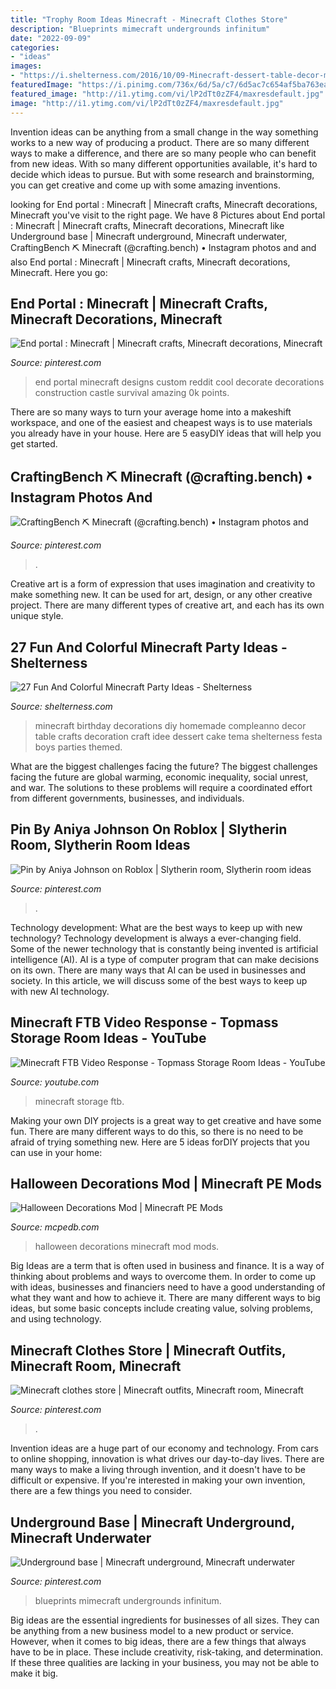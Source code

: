 ```yaml
---
title: "Trophy Room Ideas Minecraft - Minecraft Clothes Store"
description: "Blueprints mimecraft undergrounds infinitum"
date: "2022-09-09"
categories:
- "ideas"
images:
- "https://i.shelterness.com/2016/10/09-Minecraft-dessert-table-decor-made-of-cardboard.jpg"
featuredImage: "https://i.pinimg.com/736x/6d/5a/c7/6d5ac7c654af5ba763ead117644c67b9.jpg"
featured_image: "http://i1.ytimg.com/vi/lP2dTt0zZF4/maxresdefault.jpg"
image: "http://i1.ytimg.com/vi/lP2dTt0zZF4/maxresdefault.jpg"
---
```



Invention ideas can be anything from a small change in the way something works to a new way of producing a product. There are so many different ways to make a difference, and there are so many people who can benefit from new ideas. With so many different opportunities available, it's hard to decide which ideas to pursue. But with some research and brainstorming, you can get creative and come up with some amazing inventions.

	

		
looking for End portal : Minecraft | Minecraft crafts, Minecraft decorations, Minecraft you've visit to the right page. We have 8 Pictures about End portal : Minecraft | Minecraft crafts, Minecraft decorations, Minecraft like Underground base | Minecraft underground, Minecraft underwater, CraftingBench ⛏ Minecraft (@crafting.bench) • Instagram photos and and also End portal : Minecraft | Minecraft crafts, Minecraft decorations, Minecraft. Here you go:
		
    
## End Portal : Minecraft | Minecraft Crafts, Minecraft Decorations, Minecraft

<img loading=lazy src="https://i.pinimg.com/736x/6d/5a/c7/6d5ac7c654af5ba763ead117644c67b9.jpg" onerror="this.onerror=null;this.src='https://tse1.mm.bing.net/th?id=OIP.vhokKg2crqUrUx4D2y6QnQHaD3&amp;pid=15.1';" alt="End portal : Minecraft | Minecraft crafts, Minecraft decorations, Minecraft">

_Source: pinterest.com_

>end portal minecraft designs custom reddit cool decorate decorations construction castle survival amazing 0k points. 

	

There are so many ways to turn your average home into a makeshift workspace, and one of the easiest and cheapest ways is to use materials you already have in your house. Here are 5 easyDIY ideas that will help you get started.

    
## CraftingBench ⛏ Minecraft (@crafting.bench) • Instagram Photos And

<img loading=lazy src="https://i.pinimg.com/736x/9a/ff/17/9aff1744cc5745436be2c46cf1e51e54.jpg" onerror="this.onerror=null;this.src='https://tse4.mm.bing.net/th?id=OIP.fZJlvpnC1KW9Kt_u6Wd9cQHaEo&amp;pid=15.1';" alt="CraftingBench ⛏ Minecraft (@crafting.bench) • Instagram photos and">

_Source: pinterest.com_

>. 

	

Creative art is a form of expression that uses imagination and creativity to make something new. It can be used for art, design, or any other creative project. There are many different types of creative art, and each has its own unique style.

    
## 27 Fun And Colorful Minecraft Party Ideas - Shelterness

<img loading=lazy src="https://i.shelterness.com/2016/10/09-Minecraft-dessert-table-decor-made-of-cardboard.jpg" onerror="this.onerror=null;this.src='https://tse3.mm.bing.net/th?id=OIP.8-m93F7ot3Q4Z-piogfpBgHaJ4&amp;pid=15.1';" alt="27 Fun And Colorful Minecraft Party Ideas - Shelterness">

_Source: shelterness.com_

>minecraft birthday decorations diy homemade compleanno decor table crafts decoration craft idee dessert cake tema shelterness festa boys parties themed. 

	

What are the biggest challenges facing the future?
The biggest challenges facing the future are global warming, economic inequality, social unrest, and war. The solutions to these problems will require a coordinated effort from different governments, businesses, and individuals.

    
## Pin By Aniya Johnson On Roblox | Slytherin Room, Slytherin Room Ideas

<img loading=lazy src="https://i.pinimg.com/736x/fb/76/83/fb76835edba6e713ec013a319738eb0d.jpg" onerror="this.onerror=null;this.src='https://tse2.mm.bing.net/th?id=OIP.DPOlENaO_8RYPH5_yM9lTAHaED&amp;pid=15.1';" alt="Pin by Aniya Johnson on Roblox | Slytherin room, Slytherin room ideas">

_Source: pinterest.com_

>. 

	

Technology development: What are the best ways to keep up with new technology?
Technology development is always a ever-changing field. Some of the newer technology that is constantly being invented is artificial intelligence (AI). AI is a type of computer program that can make decisions on its own. There are many ways that AI can be used in businesses and society. In this article, we will discuss some of the best ways to keep up with new AI technology.

    
## Minecraft FTB Video Response - Topmass Storage Room Ideas - YouTube

<img loading=lazy src="http://i1.ytimg.com/vi/lP2dTt0zZF4/maxresdefault.jpg" onerror="this.onerror=null;this.src='https://tse3.mm.bing.net/th?id=OIP.bQ7Pg_rvpUKayTQfV-BKTAHaEK&amp;pid=15.1';" alt="Minecraft FTB Video Response - Topmass Storage Room Ideas - YouTube">

_Source: youtube.com_

>minecraft storage ftb. 

	

Making your own DIY projects is a great way to get creative and have some fun. There are many different ways to do this, so there is no need to be afraid of trying something new. Here are 5 ideas forDIY projects that you can use in your home: 

    
## Halloween Decorations Mod | Minecraft PE Mods

<img loading=lazy src="https://mcpedb.com/wp-content/uploads/2019/10/Halloween-Decorations-Mod2.jpg" onerror="this.onerror=null;this.src='https://tse2.mm.bing.net/th?id=OIP.MrteNsTBpkw5zKmlUyxXUwHaEJ&amp;pid=15.1';" alt="Halloween Decorations Mod | Minecraft PE Mods">

_Source: mcpedb.com_

>halloween decorations minecraft mod mods. 

	

Big Ideas are a term that is often used in business and finance. It is a way of thinking about problems and ways to overcome them. In order to come up with ideas, businesses and financiers need to have a good understanding of what they want and how to achieve it. There are many different ways to big ideas, but some basic concepts include creating value, solving problems, and using technology.

    
## Minecraft Clothes Store | Minecraft Outfits, Minecraft Room, Minecraft

<img loading=lazy src="https://i.pinimg.com/736x/e7/a9/95/e7a995185608d6092786070de3cc7429.jpg" onerror="this.onerror=null;this.src='https://tse1.mm.bing.net/th?id=OIP.EWZEk_YF1wX2y0WnGsbDMwHaDX&amp;pid=15.1';" alt="Minecraft clothes store | Minecraft outfits, Minecraft room, Minecraft">

_Source: pinterest.com_

>. 

	

Invention ideas are a huge part of our economy and technology. From cars to online shopping, innovation is what drives our day-to-day lives. There are many ways to make a living through invention, and it doesn't have to be difficult or expensive. If you're interested in making your own invention, there are a few things you need to consider.

    
## Underground Base | Minecraft Underground, Minecraft Underwater

<img loading=lazy src="https://i.pinimg.com/736x/85/df/93/85df939cf0c773f0bce9c5e19f2ab9fe.jpg" onerror="this.onerror=null;this.src='https://tse4.mm.bing.net/th?id=OIP.CQKx5xsb9HGNoW09fvvMBgHaEK&amp;pid=15.1';" alt="Underground base | Minecraft underground, Minecraft underwater">

_Source: pinterest.com_

>blueprints mimecraft undergrounds infinitum. 

	

Big ideas are the essential ingredients for businesses of all sizes. They can be anything from a new business model to a new product or service. However, when it comes to big ideas, there are a few things that always have to be in place. These include creativity, risk-taking, and determination. If these three qualities are lacking in your business, you may not be able to make it big.

